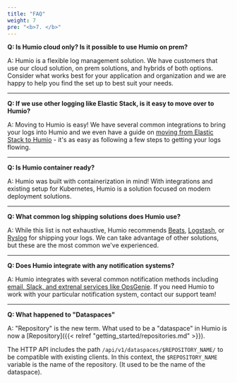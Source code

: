 ```yaml
---
title: "FAQ"
weight: 7
pre: "<b>7. </b>"
---
```


<b>Q: Is Humio cloud only? Is it possible to use Humio on prem?</b>

A: Humio is a flexible log management solution. We have customers that use our cloud solution, on prem solutions, and hybrids of both options. Consider what works best for your application and organization and we are happy to help you find the set up to best suit your needs.

<hr noshade>

<b>Q: If we use other logging like Elastic Stack, is it easy to move over to Humio?</b>

A: Moving to Humio is easy! We have several common integrations to bring your logs into Humio and we even have a guide on [moving from Elastic Stack to Humio](https://docs.humio.com/getting_started/moving_from_elastic_stack/) - it's as easy as following a few steps to getting your logs flowing.

<hr noshade>

<b>Q: Is Humio container ready?</b>

A: Humio was built with containerization in mind! With integrations and existing setup for Kubernetes, Humio is a solution focused on modern deployment solutions.

<hr noshade>

<b>Q: What common log shipping solutions does Humio use?</b>

A: While this list is not exhaustive, Humio recommends [Beats](http://localhost:1313/sending_logs_to_humio/log_shippers/beats/), [Logstash](http://localhost:1313/sending_logs_to_humio/log_shippers/logstash/), or [Ryslog](http://localhost:1313/sending_logs_to_humio/log_shippers/rsyslog/) for shipping your logs. We can take advantage of other solutions, but these are the most common we've experienced.

<hr noshade>

<b>Q: Does Humio integrate with any notification systems?</b>

A: Humio integrates with several common notification methods including [email, Slack, and extrenal services like OpsGenie](http://localhost:1313/features/alerts/notifiers/). If you need Humio to work with your particular notification system, contact our support team!

<hr noshade>

<b>Q: What happened to "Dataspaces"</b>

A: "Repository" is the new term. What used to be a "dataspace" in Humio is now a [Repository]({{< relref "getting_started/repositories.md" >}}).

The HTTP API includes the path `/api/v1/dataspaces/$REPOSITORY_NAME/` to be compatible with existing clients.
In this context, the `$REPOSITORY_NAME` variable is the name of the repository. (It used to be the name of the dataspace).

